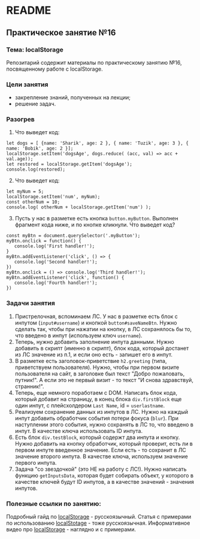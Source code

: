 
# README

## Практическое занятие №16

### Тема: localStorage

Репозитарий содержит материалы по практическому занятию №16, посвященному работе с localStorage.

### Цели занятия
- закрепление знаний, полученных на лекции;
- решение задач.

### Разогрев
1. Что выведет код:
```
let dogs = [ {name: 'Sharik', age: 2 }, { name: 'Tuzik', age: 3 }, { name: 'Bobik', age: 2 }];
localStorage.setItem('dogsAge', dogs.reduce( (acc, val) => acc + val.age));
let restored = localStorage.getItem('dogsAge');
console.log(restored);
```

2. Что выведет код:
```
let myNum = 5;
localStorage.setItem('num', myNum);
const otherNum = 10;
console.log( otherNum + localStorage.getItem('num') );
```

3. Пусть у нас в разметке есть кнопка `button.myButton`. Выполнен фрагмент кода ниже, и по кнопке кликнули. Что выведет код?
```
const myBtn = document.querySelector('.myButton');
myBtn.onclick = function() {
   console.log('First handler!');
}
myBtn.addEventListener('click', () => {
   console.log('Second handler!');
})
myBtn.onclick = () => console.log('Third handler!');
myBtn.addEventListener('click', function() {
   console.log('Fourth handler!');
})
```

### Задачи занятия
1. Пристрелочная, вспоминаем ЛС. У нас в разметке есть блок с инпутом (`input#username`) и кнопкой `button#saveNameBtn`. Нужно сделать так, чтобы при нажатии на кнопку, в ЛС сохранялось бы то, что введено в инпут (используем ключ `username`).
2. Теперь, нужно добавить заполнение инпута данными. Нужно добавить в скрипт (именно в скрипт), блок кода, который достанет из ЛС значение из п.1, и если оно есть - запишет его в инпут.
3. В разметке есть заголовок-приветствие `h2.greeting` (типа, приветствуем пользователя). Нужно, чтобы при первом визите пользователя на сайт, в заголовке был текст "Добро пожаловать, путник!". А если это не первый визит - то текст "И снова здравствуй, странник!".
4. Теперь, еще немного поработаем с DOM. Написать блок кода, который добавит на страницу, в конец блока `div.firstBlock` еще один инпут, с плейсхолдером `Last Name`, id = `userlastname`.
5. Реализуем сохранение данных из инпутов в ЛС. Нужно на каждый инпут добавить обработчик события потери фокуса (`blur`). При наступлении этого события, нужно сохранять в ЛС то, что введено в инпут. В качестве ключа использовать ID инпута.
6. Есть блок `div.testBlock`, который содержт два инпута и кнопку. Нужно добавить на кнопку обработчик, который проверит, есть ли в первом инпуте введенное значение. Если есть - то сохранит в ЛС значение второго инпута. В качестве ключа, используем значение первого инпута.
7. Задача "со звездочкой" (это НЕ на работу с ЛС!). Нужно написать функцию `getInputsData`, которая будет собирать объект, у которого в качестве ключей будут ID инпутов, а в качестве значений - значения инпутов.

### Полезные ссылки по занятию:
Подробный гайд по [localStorage](https://learn.javascript.ru/localstorage) - русскоязычный.
Статья с примерами по использованию [localStotage](https://habr.com/ru/articles/496348/) - тоже русскоязычная.
Информативное видео про [localStorage](https://www.youtube.com/watch?v=3-bZ7gLVSzo) - наглядно и с примерами.